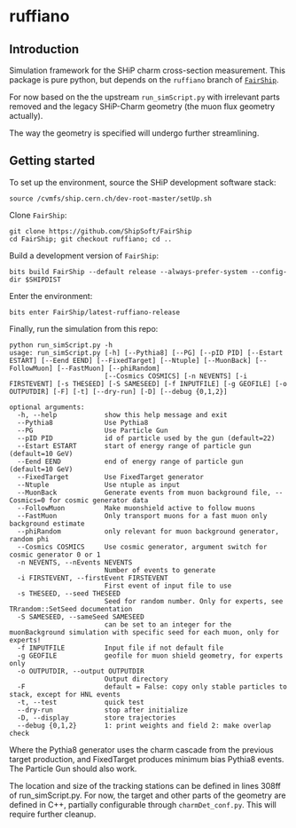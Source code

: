 # ruffiano

## Introduction

Simulation framework for the SHiP charm cross-section measurement. This package is pure python, but depends on the `ruffiano` branch of [`FairShip`](https://github.com/ShipSoft/FairShip).

For now based on the the upstream `run_simScript.py` with irrelevant parts
removed and the legacy SHiP-Charm geometry (the muon flux geometry actually). 

The way the geometry is specified will undergo further streamlining.

## Getting started

To set up the environment, source the SHiP development software stack:

```
source /cvmfs/ship.cern.ch/dev-root-master/setUp.sh
```

Clone `FairShip`:

```
git clone https://github.com/ShipSoft/FairShip
cd FairShip; git checkout ruffiano; cd ..
```

Build a development version of `FairShip`:

```
bits build FairShip --default release --always-prefer-system --config-dir $SHIPDIST
```

Enter the environment:

```
bits enter FairShip/latest-ruffiano-release
```

Finally, run the simulation from this repo:

```
python run_simScript.py -h
usage: run_simScript.py [-h] [--Pythia8] [--PG] [--pID PID] [--Estart ESTART] [--Eend EEND] [--FixedTarget] [--Ntuple] [--MuonBack] [--FollowMuon] [--FastMuon] [--phiRandom]
                        [--Cosmics COSMICS] [-n NEVENTS] [-i FIRSTEVENT] [-s THESEED] [-S SAMESEED] [-f INPUTFILE] [-g GEOFILE] [-o OUTPUTDIR] [-F] [-t] [--dry-run] [-D] [--debug {0,1,2}]

optional arguments:
  -h, --help            show this help message and exit
  --Pythia8             Use Pythia8
  --PG                  Use Particle Gun
  --pID PID             id of particle used by the gun (default=22)
  --Estart ESTART       start of energy range of particle gun (default=10 GeV)
  --Eend EEND           end of energy range of particle gun (default=10 GeV)
  --FixedTarget         Use FixedTarget generator
  --Ntuple              Use ntuple as input
  --MuonBack            Generate events from muon background file, --Cosmics=0 for cosmic generator data
  --FollowMuon          Make muonshield active to follow muons
  --FastMuon            Only transport muons for a fast muon only background estimate
  --phiRandom           only relevant for muon background generator, random phi
  --Cosmics COSMICS     Use cosmic generator, argument switch for cosmic generator 0 or 1
  -n NEVENTS, --nEvents NEVENTS
                        Number of events to generate
  -i FIRSTEVENT, --firstEvent FIRSTEVENT
                        First event of input file to use
  -s THESEED, --seed THESEED
                        Seed for random number. Only for experts, see TRrandom::SetSeed documentation
  -S SAMESEED, --sameSeed SAMESEED
                        can be set to an integer for the muonBackground simulation with specific seed for each muon, only for experts!
  -f INPUTFILE          Input file if not default file
  -g GEOFILE            geofile for muon shield geometry, for experts only
  -o OUTPUTDIR, --output OUTPUTDIR
                        Output directory
  -F                    default = False: copy only stable particles to stack, except for HNL events
  -t, --test            quick test
  --dry-run             stop after initialize
  -D, --display         store trajectories
  --debug {0,1,2}       1: print weights and field 2: make overlap check
  ```

Where the Pythia8 generator uses the charm cascade from the previous target production, and FixedTarget produces minimum bias Pythia8 events. The Particle Gun should also work.

The location and size of the tracking stations can be defined in lines 308ff of
run_simScript.py. For now, the target and other parts of the geometry are
defined in C++, partially configurable through `charmDet_conf.py`. This will
require further cleanup.
